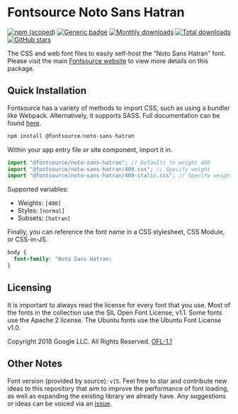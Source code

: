 # Fontsource Noto Sans Hatran

[![npm (scoped)](https://img.shields.io/npm/v/@fontsource/noto-sans-hatran?color=brightgreen)](https://www.npmjs.com/package/@fontsource/noto-sans-hatran) [![Generic badge](https://img.shields.io/badge/fontsource-passing-brightgreen)](https://github.com/fontsource/fontsource) [![Monthly downloads](https://badgen.net/npm/dm/@fontsource/noto-sans-hatran)](https://github.com/fontsource/fontsource) [![Total downloads](https://badgen.net/npm/dt/@fontsource/noto-sans-hatran)](https://github.com/fontsource/fontsource) [![GitHub stars](https://img.shields.io/github/stars/fontsource/fontsource.svg?style=social&label=Star)](https://github.com/fontsource/fontsource/stargazers)

The CSS and web font files to easily self-host the “Noto Sans Hatran” font. Please visit the main [Fontsource website](https://fontsource.org/fonts/noto-sans-hatran) to view more details on this package.

## Quick Installation

Fontsource has a variety of methods to import CSS, such as using a bundler like Webpack. Alternatively, it supports SASS. Full documentation can be found [here](https://fontsource.org/docs/getting-started/introduction).

```javascript
npm install @fontsource/noto-sans-hatran
```

Within your app entry file or site component, import it in.

```javascript
import "@fontsource/noto-sans-hatran"; // Defaults to weight 400
import "@fontsource/noto-sans-hatran/400.css"; // Specify weight
import "@fontsource/noto-sans-hatran/400-italic.css"; // Specify weight and style

```

Supported variables:
- Weights: `[400]`
- Styles: `[normal]`
- Subsets: `[hatran]`

Finally, you can reference the font name in a CSS stylesheet, CSS Module, or CSS-in-JS.

```css
body {
  font-family: "Noto Sans Hatran;
}
```

## Licensing
It is important to always read the license for every font that you use.
Most of the fonts in the collection use the SIL Open Font License, v1.1. Some fonts use the Apache 2 license. The Ubuntu fonts use the Ubuntu Font License v1.0.

Copyright 2018 Google LLC. All Rights Reserved.
[OFL-1.1](http://scripts.sil.org/OFL)

## Other Notes
Font version (provided by source): `v15`.
Feel free to star and contribute new ideas to this repository that aim to improve the performance of font loading, as well as expanding the existing library we already have. Any suggestions or ideas can be voiced via an [issue](https://github.com/fontsource/fontsource/issues).